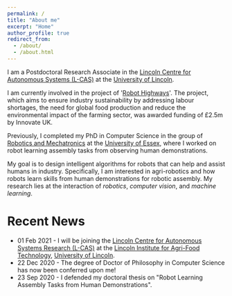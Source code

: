 ```yaml
---
permalink: /
title: "About me"
excerpt: "Home"
author_profile: true
redirect_from: 
  - /about/
  - /about.html
---
```


I am a Postdoctoral Research Associate in the <a href="https://lcas.lincoln.ac.uk/wp/" target="_blank" rel="noopener noreferrer">Lincoln Centre for Autonomous Systems (L-CAS)</a> at the <a href="https://www.lincoln.ac.uk/home/" target="_blank" rel="noopener noreferrer">University of Lincoln</a>.

I am currently involved in the project of '<a href="https://www.agri-tech-e.co.uk/robot-highways-university-of-lincoln-part-of-team-developing-worlds-first-robotic-farm/" target="_blank" rel="noopener noreferrer">Robot Highways</a>'. The project, which aims to ensure industry sustainability by addressing labour shortages, the need for global food production and reduce the environmental impact of the farming sector, was awarded funding of £2.5m by Innovate UK. 

Previously, I completed my PhD in Computer Science in the group of <a href="https://www.essex.ac.uk/departments/computer-science-and-electronic-engineering/research/robotics-and-mechatronics" target="_blank" rel="noopener noreferrer">Robotics and Mechatronics</a> at the <a href="https://www.essex.ac.uk/" target="_blank" rel="noopener noreferrer">University of Essex</a>, where I worked on robot learning assembly tasks from observing human demonstrations. 

My goal is to design intelligent algorithms for robots that can help and assist humans in industry. Specifically, I am interested in agri-robotics and how robots learn skills from human demonstrations for robotic assembly. My research lies at the interaction of <var>robotics</var>, <var>computer vision</var>, and <var>machine learning</var>.




Recent News
======
* 01 Feb 2021 - I will be joining the <a href="https://lcas.lincoln.ac.uk/wp/" target="_blank" rel="noopener noreferrer">Lincoln Centre for Autonomous Systems Research (L-CAS)</a> at the <a href="https://www.lincoln.ac.uk/home/liat/" target="_blank" rel="noopener noreferrer">Lincoln Institute for Agri-Food Technology</a>, <a href="https://www.lincoln.ac.uk/home/" target="_blank" rel="noopener noreferrer">University of Lincoln</a>.
* 22 Dec 2020 - The degree of Doctor of Philosophy in Computer Science has now been conferred upon me!  
* 23 Sep 2020 - I defended my doctoral thesis on "Robot Learning Assembly Tasks from Human Demonstrations". 
